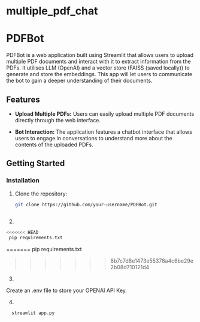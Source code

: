 # multiple_pdf_chat
# PDFBot

PDFBot is a web application built using Streamlit that allows users to upload multiple PDF documents and interact with it to extract information from the PDFs. It utilises LLM (OpenAI) and a vector store (FAISS (saved locally)) to generate and store the embeddings. This app will let users to communicate the bot to gain a deeper understanding of their documents. 

## Features

- **Upload Multiple PDFs:** Users can easily upload multiple PDF documents directly through the web interface.

- **Bot Interaction:** The application features a chatbot interface that allows users to engage in conversations to understand more about the contents of the uploaded PDFs.

## Getting Started
### Installation

1. Clone the repository:

   ```bash
   git clone https://github.com/your-username/PDFBot.git



2. 

  ```bash
<<<<<<< HEAD
   pip requirements.txt
  ```
=======
  pip requirements.txt

>>>>>>> 8b7c7d8e1473e55378a4c6be29e2b08d710121d4
3. 

Create an .env file to store your OPENAI API Key. 

4. 
  
  ```bash
    streamlit app.py
  ```

  
